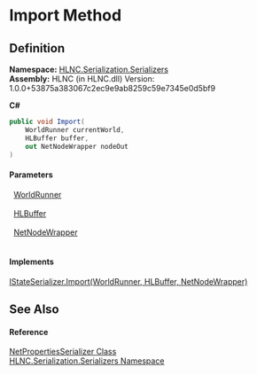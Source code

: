 # Import Method




## Definition
**Namespace:** <a href="N_HLNC_Serialization_Serializers">HLNC.Serialization.Serializers</a>  
**Assembly:** HLNC (in HLNC.dll) Version: 1.0.0+53875a383067c2ec9e9ab8259c59e7345e0d5bf9

**C#**
``` C#
public void Import(
	WorldRunner currentWorld,
	HLBuffer buffer,
	out NetNodeWrapper nodeOut
)
```



#### Parameters
<dl><dt>  <a href="T_HLNC_WorldRunner">WorldRunner</a></dt><dd> </dd><dt>  <a href="T_HLNC_Serialization_HLBuffer">HLBuffer</a></dt><dd> </dd><dt>  <a href="T_HLNC_NetNodeWrapper">NetNodeWrapper</a></dt><dd> </dd></dl>

#### Implements
<a href="M_HLNC_Serialization_Serializers_IStateSerializer_Import">IStateSerializer.Import(WorldRunner, HLBuffer, NetNodeWrapper)</a>  


## See Also


#### Reference
<a href="T_HLNC_Serialization_Serializers_NetPropertiesSerializer">NetPropertiesSerializer Class</a>  
<a href="N_HLNC_Serialization_Serializers">HLNC.Serialization.Serializers Namespace</a>  
